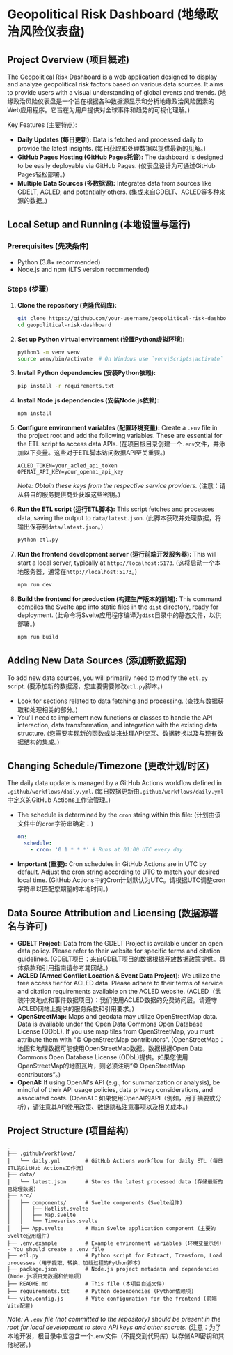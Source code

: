 # Geopolitical Risk Dashboard (地缘政治风险仪表盘)

## Project Overview (项目概述)

The Geopolitical Risk Dashboard is a web application designed to display and analyze geopolitical risk factors based on various data sources. It aims to provide users with a visual understanding of global events and trends.
(地缘政治风险仪表盘是一个旨在根据各种数据源显示和分析地缘政治风险因素的Web应用程序。它旨在为用户提供对全球事件和趋势的可视化理解。)

Key Features (主要特点):
- **Daily Updates (每日更新):** Data is fetched and processed daily to provide the latest insights. (每日获取和处理数据以提供最新的见解。)
- **GitHub Pages Hosting (GitHub Pages托管):** The dashboard is designed to be easily deployable via GitHub Pages. (仪表盘设计为可通过GitHub Pages轻松部署。)
- **Multiple Data Sources (多数据源):** Integrates data from sources like GDELT, ACLED, and potentially others. (集成来自GDELT、ACLED等多种来源的数据。)

## Local Setup and Running (本地设置与运行)

### Prerequisites (先决条件)

- Python (3.8+ recommended)
- Node.js and npm (LTS version recommended)

### Steps (步骤)

1.  **Clone the repository (克隆代码库):**
    ```bash
    git clone https://github.com/your-username/geopolitical-risk-dashboard.git
    cd geopolitical-risk-dashboard
    ```

2.  **Set up Python virtual environment (设置Python虚拟环境):**
    ```bash
    python3 -m venv venv
    source venv/bin/activate  # On Windows use `venv\Scripts\activate`
    ```

3.  **Install Python dependencies (安装Python依赖):**
    ```bash
    pip install -r requirements.txt
    ```

4.  **Install Node.js dependencies (安装Node.js依赖):**
    ```bash
    npm install
    ```

5.  **Configure environment variables (配置环境变量):**
    Create a `.env` file in the project root and add the following variables. These are essential for the ETL script to access data APIs.
    (在项目根目录创建一个`.env`文件，并添加以下变量。这些对于ETL脚本访问数据API至关重要。)
    ```env
    ACLED_TOKEN=your_acled_api_token
    OPENAI_API_KEY=your_openai_api_key
    ```
    *Note: Obtain these keys from the respective service providers.*
    (注意：请从各自的服务提供商处获取这些密钥。)

6.  **Run the ETL script (运行ETL脚本):**
    This script fetches and processes data, saving the output to `data/latest.json`.
    (此脚本获取并处理数据，将输出保存到`data/latest.json`。)
    ```bash
    python etl.py
    ```

7.  **Run the frontend development server (运行前端开发服务器):**
    This will start a local server, typically at `http://localhost:5173`.
    (这将启动一个本地服务器，通常在`http://localhost:5173`。)
    ```bash
    npm run dev
    ```

8.  **Build the frontend for production (构建生产版本的前端):**
    This command compiles the Svelte app into static files in the `dist` directory, ready for deployment.
    (此命令将Svelte应用程序编译为`dist`目录中的静态文件，以供部署。)
    ```bash
    npm run build
    ```

## Adding New Data Sources (添加新数据源)

To add new data sources, you will primarily need to modify the `etl.py` script.
(要添加新的数据源，您主要需要修改`etl.py`脚本。)
-   Look for sections related to data fetching and processing.
    (查找与数据获取和处理相关的部分。)
-   You'll need to implement new functions or classes to handle the API interaction, data transformation, and integration with the existing data structure.
    (您需要实现新的函数或类来处理API交互、数据转换以及与现有数据结构的集成。)

## Changing Schedule/Timezone (更改计划/时区)

The daily data update is managed by a GitHub Actions workflow defined in `.github/workflows/daily.yml`.
(每日数据更新由`.github/workflows/daily.yml`中定义的GitHub Actions工作流管理。)
-   The schedule is determined by the `cron` string within this file:
    (计划由该文件中的`cron`字符串确定：)
    ```yaml
    on:
      schedule:
        - cron: '0 1 * * *' # Runs at 01:00 UTC every day
    ```
-   **Important (重要):** Cron schedules in GitHub Actions are in UTC by default. Adjust the cron string according to UTC to match your desired local time.
    (GitHub Actions中的Cron计划默认为UTC。请根据UTC调整cron字符串以匹配您期望的本地时间。)

## Data Source Attribution and Licensing (数据源署名与许可)

-   **GDELT Project:** Data from the GDELT Project is available under an open data policy. Please refer to their website for specific terms and citation guidelines.
    (GDELT项目：来自GDELT项目的数据根据开放数据政策提供。具体条款和引用指南请参考其网站。)
-   **ACLED (Armed Conflict Location & Event Data Project):** We utilize the free access tier for ACLED data. Please adhere to their terms of service and citation requirements available on the ACLED website.
    (ACLED（武装冲突地点和事件数据项目）：我们使用ACLED数据的免费访问层。请遵守ACLED网站上提供的服务条款和引用要求。)
-   **OpenStreetMap:** Maps and geodata may utilize OpenStreetMap data. Data is available under the Open Data Commons Open Database License (ODbL). If you use map tiles from OpenStreetMap, you must attribute them with "© OpenStreetMap contributors".
    (OpenStreetMap：地图和地理数据可能使用OpenStreetMap数据。数据根据Open Data Commons Open Database License (ODbL)提供。如果您使用OpenStreetMap的地图瓦片，则必须注明“© OpenStreetMap contributors”。)
-   **OpenAI:** If using OpenAI's API (e.g., for summarization or analysis), be mindful of their API usage policies, data privacy considerations, and associated costs.
    (OpenAI：如果使用OpenAI的API（例如，用于摘要或分析），请注意其API使用政策、数据隐私注意事项以及相关成本。)

## Project Structure (项目结构)

```
.
├── .github/workflows/
│   └── daily.yml        # GitHub Actions workflow for daily ETL (每日ETL的GitHub Actions工作流)
├── data/
│   └── latest.json      # Stores the latest processed data (存储最新的已处理数据)
├── src/
│   ├── components/      # Svelte components (Svelte组件)
│   │   ├── Hotlist.svelte
│   │   ├── Map.svelte
│   │   └── Timeseries.svelte
│   ├── App.svelte       # Main Svelte application component (主要的Svelte应用组件)
├── .env.example         # Example environment variables (环境变量示例) - You should create a .env file
├── etl.py               # Python script for Extract, Transform, Load processes (用于提取、转换、加载过程的Python脚本)
├── package.json         # Node.js project metadata and dependencies (Node.js项目元数据和依赖项)
├── README.md            # This file (本项目自述文件)
├── requirements.txt     # Python dependencies (Python依赖项)
└── vite.config.js       # Vite configuration for the frontend (前端Vite配置)
```
*Note: A `.env` file (not committed to the repository) should be present in the root for local development to store API keys and other secrets.*
(注意：为了本地开发，根目录中应包含一个`.env`文件（不提交到代码库）以存储API密钥和其他秘密。)